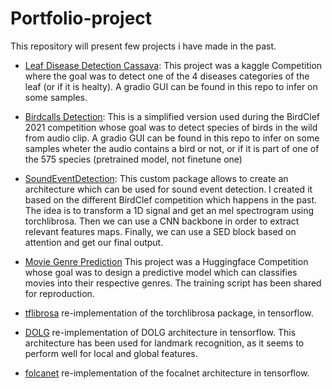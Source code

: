 # Portfolio-project

This repository will present few projects i have made in the past.


- [Leaf Disease Detection Cassava](https://github.com/Shiro-LK/Portfolio-project/tree/main/Leaf_Disease_Detection_Cassava): This project was a kaggle Competition where the goal was to detect one of the 4 diseases categories of the leaf (or if it is healty). A gradio GUI can be found in this repo to infer on some samples.

- [Birdcalls Detection](https://github.com/Shiro-LK/Portfolio-project/tree/main/BirdsCall_Detection): This is a simplified version used during the BirdClef 2021 competition whose goal was to detect species of birds in the wild from audio clip. A gradio GUI can be found in this repo to infer on some samples wheter the audio contains a bird or not, or if it is part of one of the 575 species (pretrained model, not finetune one)

- [SoundEventDetection](https://github.com/Shiro-LK/SoundEventDetection): This custom package allows to create an architecture which can be used for sound event detection. I created it based on the different BirdClef competition which happens in the past. The idea is to transform a 1D signal and get an mel spectrogram using torchlibrosa. Then we can use a CNN backbone in order to extract relevant features maps. Finally, we can use a SED block based on attention and get our final output.

- [Movie Genre Prediction](https://github.com/Shiro-LK/CompetitionsML/tree/main/huggingface_competition/movie-genre-prediction) This project was a Huggingface Competition whose goal was to design a predictive model which can classifies movies into their respective genres. The training script has been shared for reproduction.

- [tflibrosa](https://github.com/Shiro-LK/tflibrosa) re-implementation of the torchlibrosa package, in tensorflow.

- [DOLG](https://github.com/Shiro-LK/python-DOLG) re-implementation of DOLG architecture in tensorflow. This architecture has been used for landmark recognition, as it seems to perform well for local and global features.

- [folcanet](https://github.com/Shiro-LK/focalnet-tf) re-implementation of the focalnet architecture in tensorflow.